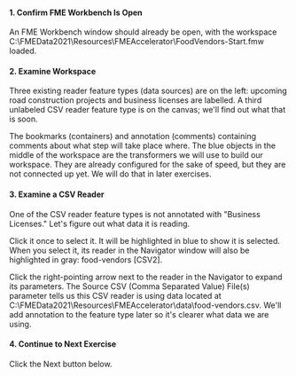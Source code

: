 <head><base target="_blank"> </head>

#### 1. Confirm FME Workbench Is Open

An FME Workbench window should already be open, with the workspace C:\\FMEData2021\\Resources\\FMEAccelerator\\FoodVendors-Start.fmw loaded.

#### 2. Examine Workspace

Three existing reader feature types (data sources) are on the left: upcoming road construction projects and business licenses are labelled. A third unlabeled CSV reader feature type is on the canvas; we'll find out what that is soon.

The bookmarks (containers) and annotation (comments) containing comments about what step will take place where. The blue objects in the middle of the workspace are the transformers we will use to build our workspace. They are already configured for the sake of speed, but they are not connected up yet. We will do that in later exercises.

#### 3. Examine a CSV Reader

One of the CSV reader feature types is not annotated with "Business Licenses." Let's figure out what data it is reading.

Click it once to select it. It will be highlighted in blue to show it is selected. When you select it, its reader in the Navigator window will also be highlighted in gray: food-vendors [CSV2].

Click the right-pointing arrow next to the reader in the Navigator to expand its parameters. The Source CSV (Comma Separated Value) File(s) parameter tells us this CSV reader is using data located at C:\\FMEData2021\\Resources\\FMEAccelerator\\data\\food-vendors.csv. We'll add annotation to the feature type later so it's clearer what data we are using.

#### 4. Continue to Next Exercise

Click the Next button below.
